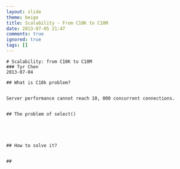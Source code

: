 ```yaml
---
layout: slide
theme: beige
title: Scalability - From C10K to C10M
date: 2013-07-05 21:47
comments: true
ignored: true
tags: []
---
```


    # Scalability: from C10K to C10M
    ### Tyr Chen
    2013-07-04

<!--more-->

    ## What is C10k problem?


    Server performance cannot reach 10, 000 concurrent connections.


    ## The problem of select()


    


    ## How to solve it?


    ## 
